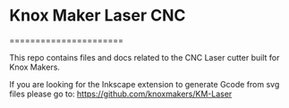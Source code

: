 # Knox Maker Laser CNC
======================

This repo contains files and docs related to the CNC Laser cutter built for Knox Makers.

If you are looking for the Inkscape extension to generate Gcode from svg files please go to: https://github.com/knoxmakers/KM-Laser
